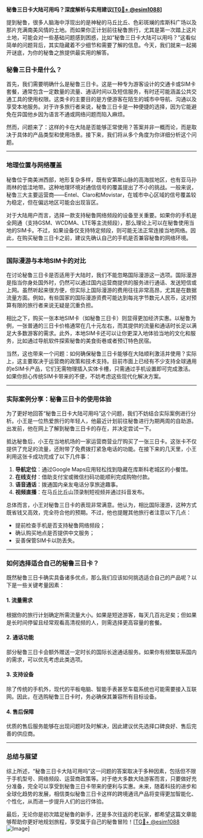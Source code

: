 **秘鲁三日卡大陆可用吗？深度解析与实用建议[[TG💪+ @esim1088](https://t.me/s/esim1088)]**

提到秘鲁，很多人脑海中浮现出的是神秘的马丘比丘、色彩斑斓的库斯科广场以及那片充满南美风情的土地。而如果你正计划前往秘鲁旅行，尤其是第一次踏上这片土地，可能会对一些基础问题感到困惑，比如“秘鲁三日卡大陆可以用吗？”这看似简单的问题背后，其实隐藏着不少细节和需要了解的信息。今天，我们就来一起揭开谜底，为你的秘鲁之旅提供最实用的解答。

### 秘鲁三日卡是什么？

首先，我们需要明确什么是秘鲁三日卡。这是一种专为游客设计的交通卡或SIM卡套餐，通常包含一定数量的流量、通话时间以及短信服务，有时还可能涵盖公共交通工具的使用权限。这类卡的主要目的是方便游客在陌生的城市中导航、沟通以及享受本地服务。对于许多旅行者来说，秘鲁三日卡是一种便捷的选择，因为它能避免在异国他乡因为语言不通或网络问题而陷入麻烦。

然而，问题来了：这样的卡在大陆是否能够正常使用？答案并非一概而论，而是取决于具体的产品类型和使用场景。接下来，我们将从多个角度为你详细分析这个问题。

---

### 地理位置与网络覆盖

秘鲁位于南美洲西部，地形复杂多样，既有安第斯山脉的高海拔地区，也有亚马孙雨林的低洼地带。这种地理环境对通信信号的覆盖提出了不小的挑战。一般来说，秘鲁三大主要运营商——Entel、Claro和Movistar，在城市中心区域的信号覆盖较为稳定，但在偏远地区可能会出现盲区。

对于大陆用户而言，选择一款支持秘鲁网络频段的设备至关重要。如果你的手机是全网通（支持GSM、WCDMA、LTE等主流频段），那么理论上可以在秘鲁使用当地的SIM卡。不过，如果设备仅支持特定频段，则可能无法正常连接当地网络。因此，在购买秘鲁三日卡之前，建议先确认自己的手机是否兼容秘鲁的网络环境。

---

### 国际漫游与本地SIM卡的对比

在讨论秘鲁三日卡是否适用于大陆时，我们不能忽略国际漫游这一选项。国际漫游是指当你身处国外时，仍然可以通过国内运营商提供的服务进行通话、发送短信或上网。虽然听起来很方便，但实际上国际漫游的费用往往非常高昂，尤其是在数据流量方面。例如，有些国家的国际漫游资费可能达到每兆字节数元人民币，这对预算有限的旅行者来说无疑是沉重负担。

相比之下，购买一张本地SIM卡（如秘鲁三日卡）则显得更加经济实惠。以秘鲁为例，一张普通的三日卡价格通常在几十元左右，而其提供的流量和通话时长足以满足大多数游客的需求。此外，本地SIM卡还可以让你更深入地体验当地的文化和服务，比如通过导航软件探索秘鲁的美食街巷或者预订特色民宿。

当然，这也带来一个问题：如何确保秘鲁三日卡能够在大陆顺利激活并使用？实际上，这主要取决于运营商的政策和技术支持。目前市面上已经有不少支持全球通用的eSIM卡产品，它们无需物理插入实体卡槽，只需通过手机设置即可完成激活。如果你担心传统SIM卡带来的不便，不妨考虑这些现代化解决方案。

---

### 实际案例分享：秘鲁三日卡的使用体验

为了更好地回答“秘鲁三日卡大陆可用吗”这个问题，我们不妨结合实际案例进行分析。小王是一位热爱旅行的年轻人，他最近计划前往秘鲁进行为期两周的自助游。出发前，他在网上了解到秘鲁三日卡的存在，并决定尝试一下。

抵达秘鲁后，小王在当地机场的一家运营商营业厅购买了一张三日卡。这张卡不仅提供了充足的流量，还附带了免费拨打紧急电话的功能。在接下来的几天里，小王利用这张卡成功完成了以下几件事：

1. **导航定位**：通过Google Maps应用轻松找到隐藏在库斯科老城区的小餐馆。
2. **在线支付**：借助支付宝或微信扫码功能顺利完成购物付款。
3. **语音通话**：拨通国内亲友电话分享旅途趣事。
4. **视频直播**：在马丘比丘山顶录制短视频并通过抖音发布。

总体而言，小王对秘鲁三日卡的表现非常满意。他认为，相比国际漫游，这种方式既省钱又高效，完全符合他的预期。不过，他也提醒其他旅行者注意以下几点：

- 提前检查手机是否支持秘鲁网络频段；
- 确认购买地点是否提供中文服务；
- 妥善保管SIM卡以防丢失。

---

### 如何选择适合自己的秘鲁三日卡？

既然秘鲁三日卡确实具备诸多优点，那么我们应该如何挑选适合自己的产品呢？以下是一些关键考量因素：

#### 1. 流量需求
根据你的旅行计划确定所需流量大小。如果是短途游客，每天几百兆足矣；但如果是长时间停留且经常观看高清视频的人，则需选择更高容量的套餐。

#### 2. 通话功能
部分秘鲁三日卡会额外赠送一定时长的国际长途通话服务。如果你有频繁联系国内的需求，可以优先考虑此类选项。

#### 3. 支持设备
除了传统的手机外，现代的平板电脑、智能手表甚至车载系统也可能需要接入互联网。因此，在选购秘鲁三日卡时，务必确保其兼容所有目标设备。

#### 4. 售后保障
优质的售后服务能够在出现问题时及时解决，因此建议优先选择口碑良好、售后完善的供应商。

---

### 总结与展望

综上所述，“秘鲁三日卡大陆可用吗”这一问题的答案取决于多种因素，包括但不限于手机型号、网络频段、运营商政策等。对于绝大多数大陆游客而言，只要做好充分准备，完全可以享受到秘鲁三日卡带来的便利与实惠。未来，随着科技的进步和全球化趋势的发展，相信类似秘鲁三日卡这样的跨境通讯产品将变得更加智能化、个性化，从而进一步提升人们的出行体验。

最后，无论你是初次踏足秘鲁的新手，还是多次往返的老玩家，都希望这篇文章能够帮助你更好地规划旅程，享受属于自己的秘鲁冒险！[[TG💪+ @esim1088](https://t.me/s/esim1088) ![Image](https://i.postimg.cc/4NQfJmqS/Snipaste-2025-05-13-00-14-12.png)]